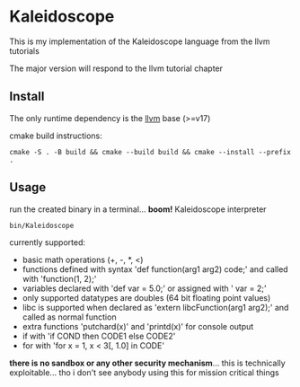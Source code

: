 # Kaleidoscope
This is my implementation of the Kaleidoscope language from the llvm tutorials

The major version will respond to the llvm tutorial chapter

## Install
The only runtime dependency is the [llvm](https://llvm.org/docs/GettingStarted.html) base (>=v17)

cmake build instructions:
```
cmake -S . -B build && cmake --build build && cmake --install --prefix .
```

## Usage
run the created binary in a terminal... **boom!** Kaleidoscope interpreter

```
bin/Kaleidoscope
```

currently supported:
- basic math operations (+, -, *, <)
- functions defined with syntax 'def function(arg1 arg2) code;' and called with 'function(1, 2);'
- variables declared with 'def var = 5.0;' or assigned with ' var = 2;'
- only supported datatypes are doubles (64 bit floating point values)
- libc is supported when declared as 'extern libcFunction(arg1 arg2);' and called as normal function
- extra functions 'putchard(x)' and 'printd(x)' for console output
- if with 'if COND then CODE1 else CODE2'
- for with 'for x = 1, x < 3[, 1.0] in CODE'

**there is no sandbox or any other security mechanism**... this is technically exploitable... tho i don't see anybody using this for mission critical things
